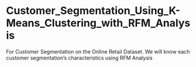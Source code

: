 # Customer_Segmentation_Using_K-Means_Clustering_with_RFM_Analysis

For Customer Segmentation on the Online Retail Dataset. We will know each customer segmentation’s characteristics using RFM Analysis
